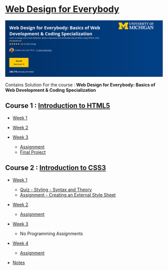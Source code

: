 # [Web Design for Everybody](https://www.coursera.org/specializations/web-design)

![](/C1%20-%20Introduction%20to%20HTML5/week3/Assignment%20-%20Hosting%20and%20Validation/head.png)

Contains Solution For the course :<b>  Web Design for Everybody: Basics of Web Development &amp; Coding Specialization</b>

## Course 1 : [Introduction to HTML5](https://www.coursera.org/learn/html)

- [Week 1](https://github.com/greyhatguy007/Web-Design-for-Everybody-Coursera/tree/main/C1%20-%20Introduction%20to%20HTML5/week1/Assignment%20-%20HTML-Web%20Basics)

- [Week 2](https://github.com/greyhatguy007/Web-Design-for-Everybody-Coursera/tree/main/C1%20-%20Introduction%20to%20HTML5/week2/Assignment%20-%20Tags!)

- [Week 3](https://github.com/greyhatguy007/Web-Design-for-Everybody-Coursera/tree/main/C1%20-%20Introduction%20to%20HTML5/week3)
    - [Assignment](https://github.com/greyhatguy007/Web-Design-for-Everybody-Coursera/tree/main/C1%20-%20Introduction%20to%20HTML5/week3/Assignment%20-%20Hosting%20and%20Validation)
    - [Final Project](https://github.com/greyhatguy007/Web-Design-for-Everybody-Coursera/tree/main/C1%20-%20Introduction%20to%20HTML5/week3/Final%20Project)

## Course 2 : [Introduction to CSS3](https://www.coursera.org/learn/introcss)

- [Week 1](/C2-Introduction-to-CSS3/week1/)
    - [Quiz - Styling - Syntax and Theory](/C2-Introduction-to-CSS3/week1/q1-Styling-Syntax-and-Theory/)
    - [Assignment - Creating an External Style Sheet](/C2-Introduction-to-CSS3/week1/assignment-1/)

- [Week 2](/C2-Introduction-to-CSS3/week2/)
    - [Assignment](/C2-Introduction-to-CSS3/week2/css/)    

- [Week 3](/C2-Introduction-to-CSS3/week3/)
    - No Programming Assignments

- [Week 4](/C2-Introduction-to-CSS3/week4/)
    - [Assignment](/C2-Introduction-to-CSS3/week4/css/)

- [Notes](/C2-Introduction-to-CSS3/notes/)
